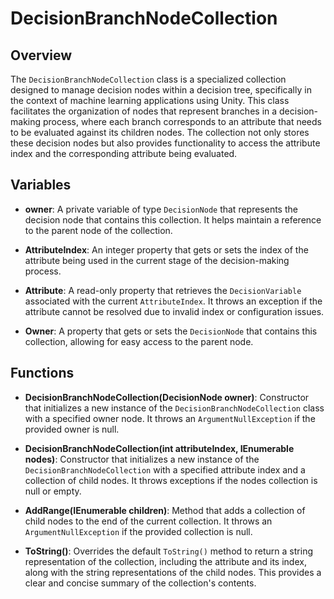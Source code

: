 # DecisionBranchNodeCollection

## Overview

The `DecisionBranchNodeCollection` class is a specialized collection designed to manage decision nodes within a decision tree, specifically in the context of machine learning applications using Unity. This class facilitates the organization of nodes that represent branches in a decision-making process, where each branch corresponds to an attribute that needs to be evaluated against its children nodes. The collection not only stores these decision nodes but also provides functionality to access the attribute index and the corresponding attribute being evaluated.

## Variables

- **owner**: A private variable of type `DecisionNode` that represents the decision node that contains this collection. It helps maintain a reference to the parent node of the collection.

- **AttributeIndex**: An integer property that gets or sets the index of the attribute being used in the current stage of the decision-making process.

- **Attribute**: A read-only property that retrieves the `DecisionVariable` associated with the current `AttributeIndex`. It throws an exception if the attribute cannot be resolved due to invalid index or configuration issues.

- **Owner**: A property that gets or sets the `DecisionNode` that contains this collection, allowing for easy access to the parent node.

## Functions

- **DecisionBranchNodeCollection(DecisionNode owner)**: Constructor that initializes a new instance of the `DecisionBranchNodeCollection` class with a specified owner node. It throws an `ArgumentNullException` if the provided owner is null.

- **DecisionBranchNodeCollection(int attributeIndex, IEnumerable<DecisionNode> nodes)**: Constructor that initializes a new instance of the `DecisionBranchNodeCollection` with a specified attribute index and a collection of child nodes. It throws exceptions if the nodes collection is null or empty.

- **AddRange(IEnumerable<DecisionNode> children)**: Method that adds a collection of child nodes to the end of the current collection. It throws an `ArgumentNullException` if the provided collection is null.

- **ToString()**: Overrides the default `ToString()` method to return a string representation of the collection, including the attribute and its index, along with the string representations of the child nodes. This provides a clear and concise summary of the collection's contents.